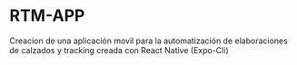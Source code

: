 # RTM-APP
Creacion de una aplicación movil para la automatización de elaboraciones de calzados y tracking creada con React Native (Expo-Cli)
